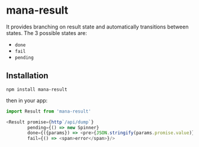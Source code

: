 # mana-result

It provides branching on result state and automatically transitions between states. The 3 possible states are:

  - `done`
  - `fail`
  - `pending`

## Installation

`npm install mana-result`

then in your app:

```js
import Result from 'mana-result'

<Result promise={http`/api/dump`}
        pending={() => new Spinner}
        done={({params}) => <pre>{JSON.stringify(params.promise.value)}</pre>}
        fail={() => <span>error</span>}/>
```
